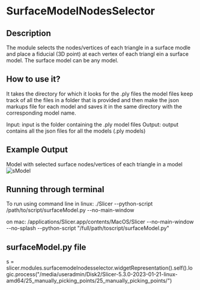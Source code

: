 # SurfaceModelNodesSelector

## Description 
The module selects the nodes/vertices of each triangle in a surface modle and place a fiducial (3D point) at each vertex of each triangl ein a surface model.
The surface model can be any model. 

## How to use it?
It takes the directory for which
  it looks for the .ply files the model files
  keep track of all the files in a folder that is provided 
  and then make the json markups file for each model and saves it in the same directory with the corresponding model name.

Input: input is the folder containing the .ply model files
Output: output contains all the json files for all the models (.ply models)

## Example Output
Model with selected surface nodes/vertices of each triangle in a model
![sModel](https://github.com/saimasafdar2021/Slicer_SurfaceModelNodesSelector/assets/80670821/7d3f869d-f6e0-4431-979c-d28fe72a751f)

## Running through terminal
To run using command line in linux:
./Slicer --python-script /path/to/script/surfaceModel.py --no-main-window

on mac:
/applications/Slicer.app/contents/MacOS/Slicer --no-main-window --no-splash --python-script "/full/path/toscript/surfaceModel.py"
## surfaceModel.py file 
s = slicer.modules.surfacemodelnodesselector.widgetRepresentation().self().logic.process("/media/useradmin/Disk2/Slicer-5.3.0-2023-01-21-linux-amd64/25_manually_picking_points/25_manually_picking_points/")
